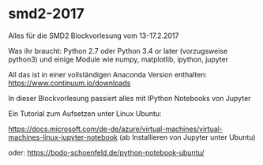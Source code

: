 # smd2-2017
Alles für die SMD2 Blockvorlesung vom 13-17.2.2017

Was ihr braucht:
Python 2.7 oder Python 3.4 or later (vorzugsweise python3)
und einige Module wie numpy, matplotlib, ipython, jupyter

All das ist in einer vollständigen Anaconda Version enthalten:
https://www.continuum.io/downloads



In dieser Blockvorlesung passiert alles mit IPython Notebooks von Jupyter

Ein Tutorial zum Aufsetzen unter Linux Ubuntu:

https://docs.microsoft.com/de-de/azure/virtual-machines/virtual-machines-linux-jupyter-notebook
(ab Installieren von Jupyter unter Ubuntu)

oder:
https://bodo-schoenfeld.de/python-notebook-ubuntu/
